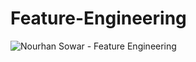 # Feature-Engineering

![Nourhan Sowar - Feature Engineering](https://user-images.githubusercontent.com/48545560/145732169-1a3fc273-47b3-4b7f-92be-f19c03fc332f.png)
